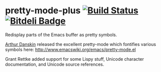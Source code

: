 # pretty-mode-plus [![Build Status](https://travis-ci.org/akatov/pretty-mode-plus.png)](https://travis-ci.org/akatov/pretty-mode-plus) [![Bitdeli Badge](https://d2weczhvl823v0.cloudfront.net/akatov/pretty-mode-plus/trend.png)](https://bitdeli.com/free "Bitdeli Badge")

Redisplay parts of the Emacs buffer as pretty symbols.

[Arthur Danskin](arthurdanskin@gmail.com) released the excellent pretty-mode which fontifies various symbols here: http://www.emacswiki.org/emacs/pretty-mode.el

Grant Rettke added support for some Lispy stuff, Unicode character documentation, and Unicode source references.
